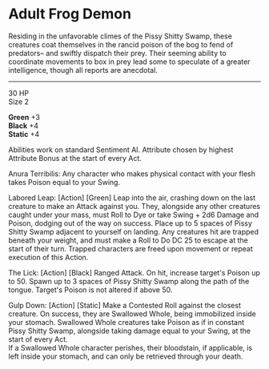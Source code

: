 # Adult Frog Demon
Residing in the unfavorable climes of the Pissy Shitty Swamp, these creatures coat themselves in the rancid poison of the bog to fend of predators&ndash; and swiftly dispatch their prey.
Their seeming ability to coordinate movements to box in prey lead some to speculate of a greater intelligence, though all reports are anecdotal.
***
30 HP  
Size 2 

**Green** +3  
**Black** +4  
**Static** +4

Abilities work on standard Sentiment AI. Attribute chosen by highest Attribute Bonus at the start of every Act.

Anura Terribilis: Any character who makes physical contact with your flesh takes Poison equal to your Swing.

Labored Leap: [Action] [Green] Leap into the air, crashing down on the last creature to make an Attack against you. They, alongside any other creatures caught under your mass, must Roll to Dye or take Swing + 2d6 Damage and Poison, dodging out of the way on success. Place up to 5 spaces of Pissy Shitty Swamp adjacent to yourself on landing. Any creatures hit are trapped beneath your weight, and must make a Roll to Do DC 25 to escape at the start of their turn. Trapped characters are freed upon movement or repeat execution of this Action.

The Lick: [Action] [Black] Ranged Attack. On hit, increase target's Poison up to 50. Spawn up to 3 spaces of Pissy Shitty Swamp along the path of the tongue. Target's Poison is not altered if above 50.

Gulp Down: [Action] [Static] Make a Contested Roll against the closest creature. On success, they are Swallowed Whole, being immobilized inside your stomach. Swallowed Whole creatures take Poison as if in constant Pissy Shitty Swamp, alongside taking damage equal to your Swing, at the start of every Act.   
If a Swallowed Whole character perishes, their bloodstain, if applicable, is left inside your stomach, and can only be retrieved through your death.
